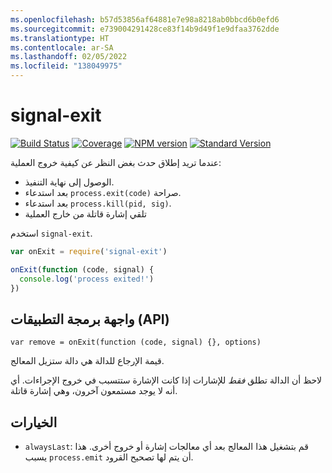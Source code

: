 ```yaml
---
ms.openlocfilehash: b57d53856af64881e7e98a8218ab0bbcd6b0efd6
ms.sourcegitcommit: e739004291428ce83f14b9d49f1e9dfaa3762dde
ms.translationtype: HT
ms.contentlocale: ar-SA
ms.lasthandoff: 02/05/2022
ms.locfileid: "138049975"
---
```

# <a name="signal-exit"></a>signal-exit

[![Build Status](https://travis-ci.org/tapjs/signal-exit.png)](https://travis-ci.org/tapjs/signal-exit)
[![Coverage](https://coveralls.io/repos/tapjs/signal-exit/badge.svg?branch=master)](https://coveralls.io/r/tapjs/signal-exit?branch=master)
[![NPM version](https://img.shields.io/npm/v/signal-exit.svg)](https://www.npmjs.com/package/signal-exit)
[![Standard Version](https://img.shields.io/badge/release-standard%20version-brightgreen.svg)](https://github.com/conventional-changelog/standard-version)

عندما تريد إطلاق حدث بغض النظر عن كيفية خروج العملية:

* الوصول إلى نهاية التنفيذ.
* بعد استدعاء `process.exit(code)` صراحة.
* بعد استدعاء `process.kill(pid, sig)`.
* تلقي إشارة قاتلة من خارج العملية

استخدم `signal-exit`.

```js
var onExit = require('signal-exit')

onExit(function (code, signal) {
  console.log('process exited!')
})
```

## <a name="api"></a>واجهة برمجة التطبيقات (API) 

`var remove = onExit(function (code, signal) {}, options)`

قيمة الإرجاع للدالة هي دالة ستزيل المعالج.

لاحظ أن الدالة تطلق *فقط* للإشارات إذا كانت الإشارة ستتسبب في خروج الإجراءات.  أي أنه لا يوجد مستمعون آخرون، وهي إشارة قاتلة.

## <a name="options"></a>الخيارات

* `alwaysLast`: قم بتشغيل هذا المعالج بعد أي معالجات إشارة أو خروج أخرى.  هذا يسبب `process.emit` أن يتم لها تصحيح القرود.
